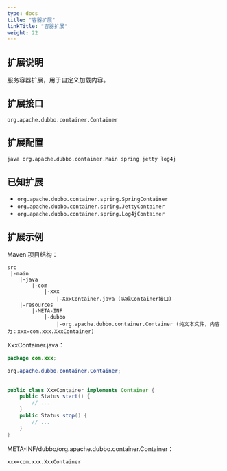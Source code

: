 ```yaml
---
type: docs
title: "容器扩展"
linkTitle: "容器扩展"
weight: 22
---
```


## 扩展说明

服务容器扩展，用于自定义加载内容。

## 扩展接口

`org.apache.dubbo.container.Container`

## 扩展配置

```sh
java org.apache.dubbo.container.Main spring jetty log4j
```

## 已知扩展

* `org.apache.dubbo.container.spring.SpringContainer`
* `org.apache.dubbo.container.spring.JettyContainer`
* `org.apache.dubbo.container.spring.Log4jContainer`

## 扩展示例

Maven 项目结构：

```
src
 |-main
    |-java
        |-com
            |-xxx
                |-XxxContainer.java (实现Container接口)
    |-resources
        |-META-INF
            |-dubbo
                |-org.apache.dubbo.container.Container (纯文本文件，内容为：xxx=com.xxx.XxxContainer)
```

XxxContainer.java：

```java
package com.xxx;
 
org.apache.dubbo.container.Container;
 
 
public class XxxContainer implements Container {
    public Status start() {
        // ...
    }
    public Status stop() {
        // ...
    }
}
```

META-INF/dubbo/org.apache.dubbo.container.Container：

```properties
xxx=com.xxx.XxxContainer
```
